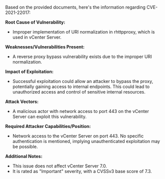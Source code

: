Based on the provided documents, here's the information regarding CVE-2021-22017:

**Root Cause of Vulnerability:**
- Improper implementation of URI normalization in rhttpproxy, which is used in vCenter Server.

**Weaknesses/Vulnerabilities Present:**
-  A reverse proxy bypass vulnerability exists due to the improper URI normalization.

**Impact of Exploitation:**
- Successful exploitation could allow an attacker to bypass the proxy, potentially gaining access to internal endpoints. This could lead to unauthorized access and control of sensitive internal resources.

**Attack Vectors:**
- A malicious actor with network access to port 443 on the vCenter Server can exploit this vulnerability.

**Required Attacker Capabilities/Position:**
- Network access to the vCenter Server on port 443. No specific authentication is mentioned, implying unauthenticated exploitation may be possible.

**Additional Notes:**
- This issue does not affect vCenter Server 7.0.
- It is rated as "Important" severity, with a CVSSv3 base score of 7.3.